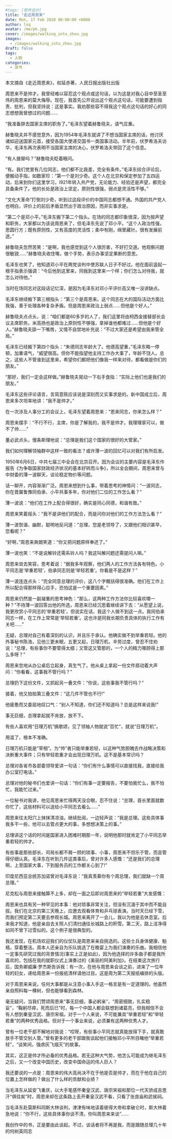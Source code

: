 ```yaml
---
#tags: [软件设计]
title: "走近周恩来"
date: Mon, 17 Feb 2020 00:00:00 +0800
author: lsq
avatar: /me/pk.jpg
cover: /images/walking_into_zhou.jpg
images:
  - /images/walking_into_zhou.jpg
draft: false
tags: 
  - 人物
categories: 
  - 读书
---
```


本文摘自《走近周恩来》，权延赤著，人民日报出版社出版

周恩来不是帅才。我曾经难以容忍这个观点或这句话，以为这是对我心目中至圣至伟的周恩来的莫大侮辱。现在，我首先公开说出这个观点这句话，可能要遭到指责、批判，但我坚持说：这是事实。我劝那些容不得我这个观点这句话的好心的同志想想我曾想过的问题……

“我准备辞去国家主席的职务了。”毛泽东望着赫鲁晓夫，语气庄重。

赫鲁晓夫并不感觉意外，因为1954年毛泽东就讲了不想当国家主席的话，他讨厌诸如迎送国家元首，接受各国大使递交国书一类国事活动。半年前，伏罗希洛夫访华，毛泽东再次表明不当国家主席的决心，伏罗希洛夫带回了这个信息。

“有人接替吗？”赫鲁晓夫眨着眼问。

“有。我们党里有几位同志，他们都不比我差，完全有条件。”毛泽东综合评论后，便搬动手指，如数家珍：“第一个是刘少奇。这个人在北京和保定参加了五四运动，后来到你们这里学习，l921年转入共产党，无论能力、经验还是声望，都完全具备条件了。他的长处是政治上坚定，原则性很强，弱点是灵活性不够。”

“文化大革命”打倒刘少奇，听到过这段评价的中国同志都想不通。外国的共产党人也明白，评价上的前后矛盾显然出于政治原因，而非实事求是。

“第二个是邓小平。”毛泽东搬下第二个指头。在场的同志都印象很深，因为按声望和职务，大家都以为该说周恩来了，但毛泽东先说了邓小平。“这个人政治性强，思圆行方；既有原则性，又有高度的灵活性；柔中有刚，绵里藏针。很有发展前途。”

赫鲁晓夫忽然苦笑：“是啊，我也感觉到这个人很厉害，不好打交道。他观察问题很敏锐……”赫鲁晓夫收住嘴，做个手势，表示办事坚定果断的意思。

毛泽东也笑了，他知道邓小平在两党谈判中使苏联人日子不好过。他在面前竖起一根手指表示强调：“今后他到这里来，同我到这里来一个样；你们怎么对待我，就怎么对待他。”

当时在场同志对这段话记忆深，是因为毛泽东对邓小平评价高又唯一没讲缺点。

毛泽东继续搬下第三根指头：“第三个是周恩来。这个同志在大的国际活动方面比我强，善于处理各种复杂矛盾。但是周恩来政治上弱点……但他是个好人。”

赫鲁晓夫点点头，说：“咱们都是60多岁的人了，我们这里将由柯西金接替部长会议主席职务。米高扬也是政治上原则性不够强，拿掉谁他都难过……但他是个好人。”赫鲁晓夫舔一下嘴唇，又情不自禁地补充说：“不过大家还是希望由我来管全局。”

毛泽东已经搬下第四个指头：“朱德同志年龄大了。他德高望重，”毛泽东略一停顿，加重语气，“威望很高。但你不能指望他主持工作办大事了，年龄不饶人。总之，这些人不管谁到这里来，希望你们都把他们像我一样来对待，都看做是你们的朋友。”

“那好，我们一定会这样做。”赫鲁晓夫晃动一下右手食指：“实际上他们也是我们的朋友。”

毛泽东这些评论语言，言简意赅应该说是深刻而又实事求是的。新中国成立后，周恩来多次坦率地讲：“我不是帅才。”

在一次涉及人事分工的会议上，毛泽东望着周恩来：“恩来同志，你来怎么样？”

周恩来摆手：“不行不行，主席，你是了解我的，我不是帅才。我理理家可以，做不了帅……”

董必武点头，慢条斯理地说：“总理是我们这个国家的很好的大管家。”

我们如何理解领袖群中这样一致的看法？或许薄一波的回忆可以对我们有所启发。

1950年6月6日，中共七届三中全会在北京召开。因为会议的主要内容是毛泽东作报告《为争取国家财政经济状况的基本好转而斗争》，所以全会期间，周恩来曾与中财委的薄一波聊天，谈论稳定物价等问题。

话一聊开，内容渐渐广泛。周恩来想到什么事，带着思考的神情问：“一波同志，你在晋冀鲁豫同伯承、小平共事多年，你对他们二位的工作怎么看？”

薄一波说：“他们在工作上配合得很好，确实是同心同德，和谐有致。”

周恩来笑着摇头：“我不是讲他们的配合，而是问你对他们的工作方法怎么看？”

薄一波恢谐、幽默，聪明地反问道：“总理，您是老领导了，又跟他们相识甚早，您看呢？”

“好啊，”周恩来爽朗笑道：“你又把问题原样奉还了。”

薄一波也笑：“不是说解铃还需系铃人吗？我这叫解问题还需提问人嘛。”

周恩来敛去笑容，思考着说：“据我多年观察，他们两人的工作方法各有特色。小平同志是‘举重若轻’，伯承同志则是‘举轻若重’。你看是不是这样？”

薄一波连连点头：“完全同意总理的评价，这八个字概括得很准确。他们在工作上所以配合得那样得心应手，恐怕这是一个重要因素。”

周恩来仍然是一副凝重的思考神色：“那么，这两种工作方法你比较喜欢哪一种？”不待薄一波回答出他的所选，周恩来已经沉思着继续讲下去：“从愿望上说，我更欣赏小平同志的‘举重若轻’，但说实在话，我这个人做不到这一点。我同伯承同志一样，在工作上常常是‘举轻若重’。这也许是同我长期负责具体的执行工作有关吧……”

无疑，总理对自己有着深刻的认识，并且乐于承认。他确实做不到举重若轻。他的外事秘书陈浩，见他三更未眠，五更又起，日理万机，辛劳过度，曾忍不住劝说：“总理，有些事你不要管得太细；又管这又管那的，一个人的精力哪顾得上那么多呀？”

周恩来忽地从办公桌后立起身，真生气了。他从桌上拿起一份文件扇动着大声问：“你看看，这事我不管行吗？”

总理扔下这份文件，又抓起另一叠文件：“你说，这些事我不管行吗？”

接着，他又拍拍第三叠文件：“这几件不管也不行!”

他疲惫而又委屈地叹口气：“别人不知道，你们还不知道吗？总是这样来说我!”

事无巨细，总理拿起就不肯放，放不下。

有些人喜欢用“日理万机”搞歌颂，见了领袖人物就说“百忙”，就说“日理万机”。

用滥了，根本不准确。

日理万机只能是“宰相”。为“帅”者只能举重若轻，以这种气势胆魄去作战略决策和决断重大事件；只有举轻若重才会出现日理万机。这不是基本常识吗？

总理对各省市各部委领导爱讲一句话：“你们有什么事情可以直接找我，直接给我办公室打电话。”

总理对他的秘书们也爱讲一句话：“你们有事一定要报告，不要怕我忙么，我不怕忙，我能忙过来。”

一位秘书对我讲，他见周恩来忙得两天没合眼，忍不住说：“总理，首长里面就数你忙了，这些材料可以送给小平同志去看么……”

周恩来往太阳穴上抹抹清凉油，继续批阅，一边轻声说：“我是总理。这些具体事我多干一些，他可以去管点更大的事，多想想决策上的事。”

总理讲这个话的时间是国家进入困难时期那一年，说明他那时就肯定了小平同志举重若轻的帅才。

有些事是那些部长、司局长都不屑一顾的琐事、小事，周恩来不但乐于管，而且管得仔细认真。毛泽东在听到几件这类事后，曾对许多人感慨：“还是我们的总理啊，上至国家大事，下到服务员的工作都关心到了!”

印度尼西亚总统苏加诺曾对毛泽东说：“我真羡慕你有个周总理，我们就缺一个周总理。”

尼克松与周恩来接触算不上多，却在一面之后即对周恩来的“举轻若重”大发感慨：

周恩来也具有另一种罕见的本事：他对琐事非常关注，但没有沉湎于其中而不能自拔。我们在北京的第三天晚上，应邀去观看体育和乒乓球表演。当时天已经下雪，而我们预定第二天要去参观长城。周恩来离开了一会儿，我以为他是去休息室。后来我才知道，他是亲自去关照人们清扫通往长城路上的积雪。第二天，路上洁净得如同不曾下过雪似的。这个例子是很典型的。

我还发现，在机场欢迎我们的仪仗队是周恩来亲自挑选的。这些士兵身体健康、魁梧，穿着整洁。周本人还亲自为乐队挑选了在晚宴上为我们演奏的乐曲。我相信他一定事先研究过我的背景情况(事实上正是如此)，因为他选择的许多曲子都是我所喜欢的，包括在我的就职仪式上演奏过的《美丽的阿美利加》。在结束这次旅行后，国务卿威廉·罗杰斯告诉我：有一次，在他与周恩来会谈之前，进来了一位年轻的妇女，递给周恩来一份报纸清样请他过目。这是周为第二天报纸编排的头版。

对于周恩来来说，任何大事都是从注意小事入手这一格言是有一定道理的。他虽然亲自照料每一棵树，但也能够看到森林。

毫无疑问，当我们赞颂周恩来“事无巨细，事必躬亲”，“周密细致，扎实稳妥”，“鞠躬尽瘁，死而后已”时，每一个中国人都会联想到诸葛亮，但我相信不会有人想到秦皇汉武、唐宗宋祖。对于一个人来说，不可能兼具“举重若轻”和“举轻若重”的两种优秀品格。但对于一个事业来说，必须兼有这两种优秀人才。

曾有一位老干部不解地对我说：“哎呀，有些事小平同志就真能放得下手，就真敢放手不管交别人管。”曾有更多的老干部跟我谈起他们接触邓小平所目睹他“举重若轻”，“谈笑间，强虏灰飞烟灭”的故事。

其实，这正是帅才所必备的优秀品格。若无这种大气势，他怎么可能成为继毛泽东之后，又一个改变中国历史，改变中国命运的伟人巨人？

我还要说的一点是：周恩来的伟大高尚决不在于他是否是帅才，而在于他在自己的位置上怎样做的？做出了什么样的贡献和业绩？

当毛泽东从延安飞重庆，以大手笔感怀秦皇汉武、唐宗宋祖和那位一代天骄成吉思汗“俱往矣”时，周恩来却在这条路上丢开秦皇汉武不看，只看了张良庙和武侯祠。

当毛泽东赴莫斯科同斯大林谈判，津津有味地读着彼得大帝和拿破仑时，斯大林着急地说：“你不行，这些具体事你谈不清，你叫周恩来来谈”……

我创作中的书，正是要由此谈起。不过，谈话者将不再是我，而是跟随总理几十年的何树英同志
